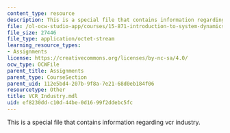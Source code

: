```yaml
---
content_type: resource
description: This is a special file that contains information regarding vcr industry.
file: /ol-ocw-studio-app/courses/15-871-introduction-to-system-dynamics-fall-2013/ef8230ddc10d44be0d1699f2ddebc5fc_VCR_Industry.mdl
file_size: 27446
file_type: application/octet-stream
learning_resource_types:
- Assignments
license: https://creativecommons.org/licenses/by-nc-sa/4.0/
ocw_type: OCWFile
parent_title: Assignments
parent_type: CourseSection
parent_uid: 112e5bd4-207b-9f8a-7e21-68d0eb184f06
resourcetype: Other
title: VCR_Industry.mdl
uid: ef8230dd-c10d-44be-0d16-99f2ddebc5fc
---
```

This is a special file that contains information regarding vcr industry.
